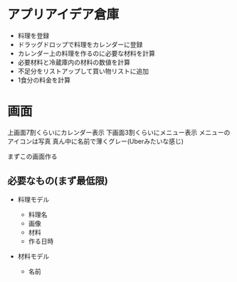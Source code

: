 # アプリアイデア倉庫

- 料理を登録
- ドラッグドロップで料理をカレンダーに登録
- カレンダー上の料理を作るのに必要な材料を計算
- 必要材料と冷蔵庫内の材料の数値を計算
- 不足分をリストアップして買い物リストに追加
- 1食分の料金を計算

# 画面

上画面7割くらいにカレンダー表示
下画面3割くらいにメニュー表示
  メニューのアイコンは写真 真ん中に名前で薄くグレー(Uberみたいな感じ)

まずこの画面作る

## 必要なもの(まず最低限)

- 料理モデル
  - 料理名
  - 画像
  - 材料
  - 作る日時

- 材料モデル
  - 名前